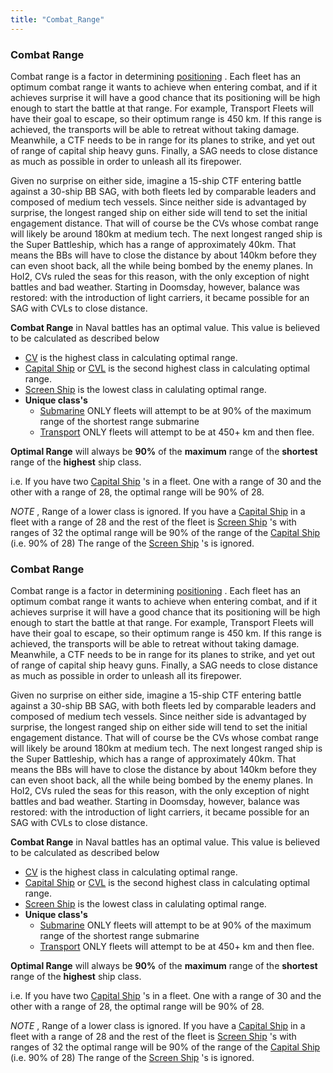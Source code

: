 ```yaml
---
title: "Combat_Range"
---
```


###  Combat Range 

Combat range is a factor in determining
[positioning](/Positioning "Positioning") . Each fleet has an optimum
combat range it wants to achieve when entering combat, and if it
achieves surprise it will have a good chance that its positioning will
be high enough to start the battle at that range. For example, Transport
Fleets will have their goal to escape, so their optimum range is 450 km.
If this range is achieved, the transports will be able to retreat
without taking damage. Meanwhile, a CTF needs to be in range for its
planes to strike, and yet out of range of capital ship heavy guns.
Finally, a SAG needs to close distance as much as possible in order to
unleash all its firepower.

Given no surprise on either side, imagine a 15-ship CTF entering battle
against a 30-ship BB SAG, with both fleets led by comparable leaders and
composed of medium tech vessels. Since neither side is advantaged by
surprise, the longest ranged ship on either side will tend to set the
initial engagement distance. That will of course be the CVs whose combat
range will likely be around 180km at medium tech. The next longest
ranged ship is the Super Battleship, which has a range of approximately
40km. That means the BBs will have to close the distance by about 140km
before they can even shoot back, all the while being bombed by the enemy
planes. In HoI2, CVs ruled the seas for this reason, with the only
exception of night battles and bad weather. Starting in Doomsday,
however, balance was restored: with the introduction of light carriers,
it became possible for an SAG with CVLs to close distance.

**Combat Range** in Naval battles has an optimal value. This value is
believed to be calculated as described below

-   [CV](/CV "CV") is the highest class in calculating optimal range.
-   [Capital Ship](/Capital_Ship "Capital Ship") or [CVL](/CVL "CVL") is
    the second highest class in calculating optimal range.
-   [Screen Ship](/Screen_Ship "Screen Ship") is the lowest class in
    calulating optimal range.
-   **Unique class's**
    -   [Submarine](/Submarine "Submarine") ONLY fleets will attempt to
        be at 90% of the maximum range of the shortest range submarine
    -   [Transport](/Transport "Transport") ONLY fleets will attempt to
        be at 450+ km and then flee.

**Optimal Range** will always be **90%** of the **maximum** range of the
**shortest** range of the **highest** ship class.

i.e. If you have two [Capital Ship](/Capital_Ship "Capital Ship") 's in
a fleet. One with a range of 30 and the other with a range of 28, the
optimal range will be 90% of 28.

*NOTE* , Range of a lower class is ignored. If you have a [Capital
Ship](/Capital_Ship "Capital Ship") in a fleet with a range of 28 and
the rest of the fleet is [Screen Ship](/Screen_Ship "Screen Ship") 's
with ranges of 32 the optimal range will be 90% of the range of the
[Capital Ship](/Capital_Ship "Capital Ship") (i.e. 90% of 28) The range
of the [Screen Ship](/Screen_Ship "Screen Ship") 's is ignored.
###  Combat Range 

Combat range is a factor in determining
[positioning](/Positioning "Positioning") . Each fleet has an optimum
combat range it wants to achieve when entering combat, and if it
achieves surprise it will have a good chance that its positioning will
be high enough to start the battle at that range. For example, Transport
Fleets will have their goal to escape, so their optimum range is 450 km.
If this range is achieved, the transports will be able to retreat
without taking damage. Meanwhile, a CTF needs to be in range for its
planes to strike, and yet out of range of capital ship heavy guns.
Finally, a SAG needs to close distance as much as possible in order to
unleash all its firepower.

Given no surprise on either side, imagine a 15-ship CTF entering battle
against a 30-ship BB SAG, with both fleets led by comparable leaders and
composed of medium tech vessels. Since neither side is advantaged by
surprise, the longest ranged ship on either side will tend to set the
initial engagement distance. That will of course be the CVs whose combat
range will likely be around 180km at medium tech. The next longest
ranged ship is the Super Battleship, which has a range of approximately
40km. That means the BBs will have to close the distance by about 140km
before they can even shoot back, all the while being bombed by the enemy
planes. In HoI2, CVs ruled the seas for this reason, with the only
exception of night battles and bad weather. Starting in Doomsday,
however, balance was restored: with the introduction of light carriers,
it became possible for an SAG with CVLs to close distance.

**Combat Range** in Naval battles has an optimal value. This value is
believed to be calculated as described below

-   [CV](/CV "CV") is the highest class in calculating optimal range.
-   [Capital Ship](/Capital_Ship "Capital Ship") or [CVL](/CVL "CVL") is
    the second highest class in calculating optimal range.
-   [Screen Ship](/Screen_Ship "Screen Ship") is the lowest class in
    calulating optimal range.
-   **Unique class's**
    -   [Submarine](/Submarine "Submarine") ONLY fleets will attempt to
        be at 90% of the maximum range of the shortest range submarine
    -   [Transport](/Transport "Transport") ONLY fleets will attempt to
        be at 450+ km and then flee.

**Optimal Range** will always be **90%** of the **maximum** range of the
**shortest** range of the **highest** ship class.

i.e. If you have two [Capital Ship](/Capital_Ship "Capital Ship") 's in
a fleet. One with a range of 30 and the other with a range of 28, the
optimal range will be 90% of 28.

*NOTE* , Range of a lower class is ignored. If you have a [Capital
Ship](/Capital_Ship "Capital Ship") in a fleet with a range of 28 and
the rest of the fleet is [Screen Ship](/Screen_Ship "Screen Ship") 's
with ranges of 32 the optimal range will be 90% of the range of the
[Capital Ship](/Capital_Ship "Capital Ship") (i.e. 90% of 28) The range
of the [Screen Ship](/Screen_Ship "Screen Ship") 's is ignored.
